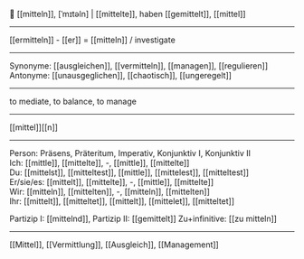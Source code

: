 🧩 [[mitteln]], [ˈmɪtəln] | [[mittelte]], haben [[gemittelt]], [[mittel]]

---
[[ermitteln]] - [[er]] = [[mitteln]] / investigate 

---
Synonyme: [[ausgleichen]], [[vermitteln]], [[managen]], [[regulieren]]
Antonyme: [[unausgeglichen]], [[chaotisch]], [[ungeregelt]]

---
to mediate, to balance, to manage

---
[[mittel]][[n]]
   

---

Person: Präsens, Präteritum, Imperativ, Konjunktiv I, Konjunktiv II  
Ich: [[mittle]], [[mittelte]], -, [[mittle]], [[mittelte]]  
Du: [[mittelst]], [[mitteltest]], [[mittle]], [[mittelest]], [[mitteltest]]  
Er/sie/es: [[mittelt]], [[mittelte]], -, [[mittle]], [[mittelte]]  
Wir: [[mitteln]], [[mittelten]], -, [[mitteln]], [[mittelten]]  
Ihr: [[mittelt]], [[mitteltet]], [[mittelt]], [[mittelet]], [[mitteltet]]  

Partizip I: [[mittelnd]], 
Partizip II: [[gemittelt]]
Zu+infinitive: [[zu mitteln]]

---
[[Mittel]], [[Vermittlung]], [[Ausgleich]], [[Management]]